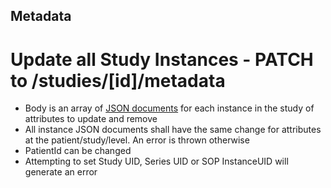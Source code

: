 Metadata
--------

# Update all Study Instances - PATCH to /studies/[id]/metadata
  - Body is an array of [JSON documents](docs/updateSchema.md) for each instance in the study of attributes to update and remove 
  - All instance JSON documents shall have the same change for attributes at the patient/study/level.  An error is thrown otherwise
  - PatientId can be changed
  - Attempting to set Study UID, Series UID or SOP InstanceUID will generate an error 